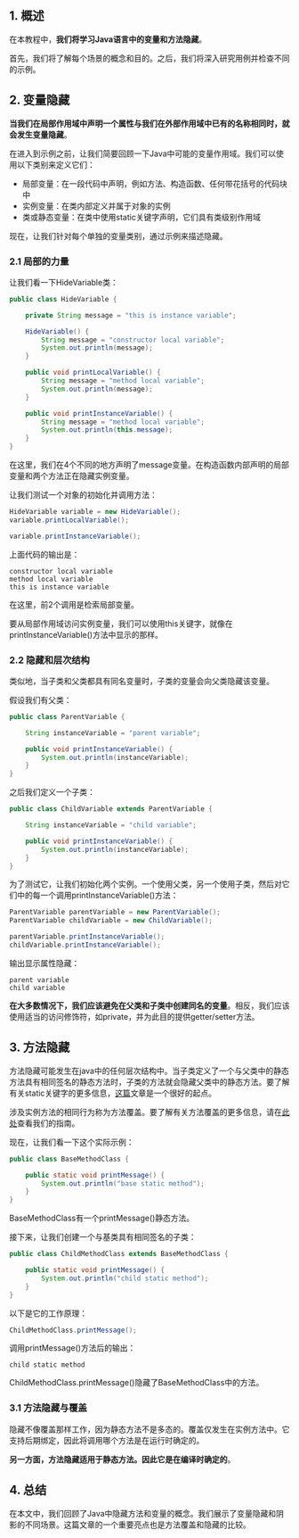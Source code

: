 ## 1. 概述

在本教程中，**我们将学习Java语言中的变量和方法隐藏**。

首先，我们将了解每个场景的概念和目的。之后，我们将深入研究用例并检查不同的示例。

## 2. 变量隐藏

**当我们在局部作用域中声明一个属性与我们在外部作用域中已有的名称相同时，就会发生变量隐藏**。

在进入到示例之前，让我们简要回顾一下Java中可能的变量作用域。我们可以使用以下类别来定义它们：

-   局部变量：在一段代码中声明，例如方法、构造函数、任何带花括号的代码块中
-   实例变量：在类内部定义并属于对象的实例
-   类或静态变量：在类中使用static关键字声明，它们具有类级别作用域

现在，让我们针对每个单独的变量类别，通过示例来描述隐藏。

### 2.1 局部的力量

让我们看一下HideVariable类：

```java
public class HideVariable {

    private String message = "this is instance variable";

    HideVariable() {
        String message = "constructor local variable";
        System.out.println(message);
    }

    public void printLocalVariable() {
        String message = "method local variable";
        System.out.println(message);
    }

    public void printInstanceVariable() {
        String message = "method local variable";
        System.out.println(this.message);
    }
}
```

在这里，我们在4个不同的地方声明了message变量。在构造函数内部声明的局部变量和两个方法正在隐藏实例变量。

让我们测试一个对象的初始化并调用方法：

```java
HideVariable variable = new HideVariable();
variable.printLocalVariable();

variable.printInstanceVariable();
```

上面代码的输出是：

```shell
constructor local variable
method local variable
this is instance variable
```

在这里，前2个调用是检索局部变量。

要从局部作用域访问实例变量，我们可以使用this关键字，就像在printInstanceVariable()方法中显示的那样。

### 2.2 隐藏和层次结构

类似地，当子类和父类都具有同名变量时，子类的变量会向父类隐藏该变量。

假设我们有父类：

```java
public class ParentVariable {

    String instanceVariable = "parent variable";

    public void printInstanceVariable() {
        System.out.println(instanceVariable);
    }
}
```

之后我们定义一个子类：

```java
public class ChildVariable extends ParentVariable {

    String instanceVariable = "child variable";

    public void printInstanceVariable() {
        System.out.println(instanceVariable);
    }
}
```

为了测试它，让我们初始化两个实例。一个使用父类，另一个使用子类，然后对它们中的每一个调用printInstanceVariable()方法：

```java
ParentVariable parentVariable = new ParentVariable();
ParentVariable childVariable = new ChildVariable();

parentVariable.printInstanceVariable();
childVariable.printInstanceVariable();
```

输出显示属性隐藏：

```shell
parent variable
child variable
```

**在大多数情况下，我们应该避免在父类和子类中创建同名的变量**。相反，我们应该使用适当的访问修饰符，如private，并为此目的提供getter/setter方法。

## 3. 方法隐藏

方法隐藏可能发生在java中的任何层次结构中。当子类定义了一个与父类中的静态方法具有相同签名的静态方法时，子类的方法就会隐藏父类中的静态方法。要了解有关static关键字的更多信息，[这篇](https://www.baeldung.com/spring-bean-scopes)文章是一个很好的起点。

涉及实例方法的相同行为称为方法覆盖。要了解有关方法覆盖的更多信息，请在[此处](https://www.baeldung.com/java-method-overload-override)查看我们的指南。

现在，让我们看一下这个实际示例：

```java
public class BaseMethodClass {

    public static void printMessage() {
        System.out.println("base static method");
    }
}
```

BaseMethodClass有一个printMessage()静态方法。

接下来，让我们创建一个与基类具有相同签名的子类：

```java
public class ChildMethodClass extends BaseMethodClass {

    public static void printMessage() {
        System.out.println("child static method");
    }
}
```

以下是它的工作原理：

```java
ChildMethodClass.printMessage();
```

调用printMessage()方法后的输出：

```shell
child static method
```

ChildMethodClass.printMessage()隐藏了BaseMethodClass中的方法。

### 3.1 方法隐藏与覆盖

隐藏不像覆盖那样工作，因为静态方法不是多态的。覆盖仅发生在实例方法中。它支持后期绑定，因此将调用哪个方法是在运行时确定的。

**另一方面，方法隐藏适用于静态方法。因此它是在编译时确定的**。

## 4. 总结

在本文中，我们回顾了Java中隐藏方法和变量的概念。我们展示了变量隐藏和阴影的不同场景。这篇文章的一个重要亮点也是方法覆盖和隐藏的比较。